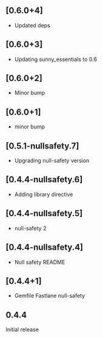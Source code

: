 ## [0.6.0+4]
 * Updated deps

## [0.6.0+3]
 * Updating sunny_essentials to 0.6

## [0.6.0+2]
 * Minor bump

## [0.6.0+1]
 * minor bump

## [0.5.1-nullsafety.7]
 * Upgrading null-safety version

## [0.4.4-nullsafety.6]
 * Adding library directive

## [0.4.4-nullsafety.5]
 * null-safety 2

## [0.4.4-nullsafety.4]
 * Null safety
README

## [0.4.4+1]
 * Gemfile
Fastlane
null-safety

## 0.4.4

Initial release